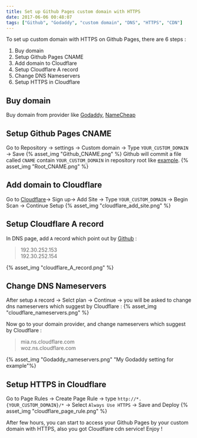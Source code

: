 ```yaml
---
title: Set up Github Pages custom domain with HTTPS
date: 2017-06-06 00:48:07
tags: ["Github", "Godaddy", "custom domain", "DNS", "HTTPS", "CDN"]
---
```


To set up custom domain with HTTPS on Github Pages, there are 6 steps : 
1. Buy domain 
2. Setup Github Pages CNAME
3. Add domain to Cloudflare
4. Setup Cloudflare A record
5. Change DNS Nameservers
6. Setup HTTPS in Cloudflare
<!-- more -->

## Buy domain 
Buy domain from provider like [Godaddy](https://tw.godaddy.com/), [NameCheap](https://www.namecheap.com/)
## Setup Github Pages CNAME
Go to Repository -> settings -> Custom domain -> Type `YOUR_CUSTOM_DOMAIN` -> Save
{% asset_img "Github_CNAME.png" %}
Github will commit a file called `CNAME` contain `YOUR_CUSTOM_DOMAIN` in repository root like [example](https://github.com/Asing1001/asing1001.github.io/blob/master/CNAME).
{% asset_img "Root_CNAME.png" %}

## Add domain to Cloudflare
Go to [Cloudflare](https://www.cloudflare.com)-> Sign up-> Add Site -> Type `YOUR_CUSTOM_DOMAIN` -> Begin Scan -> Continue Setup
{% asset_img "cloudflare_add_site.png" %}

<!--You could see detail in [Use Cloudflare CDN service](/)-->

## Setup Cloudflare A record
In DNS page, add `A` record which point out by [Github](https://help.github.com/articles/setting-up-an-apex-domain/#configuring-a-records-with-your-dns-provider) :
> 192.30.252.153  
> 192.30.252.154  

{% asset_img "cloudflare_A_record.png" %}

## Change DNS Nameservers
After setup `A` record -> Selct plan -> Continue -> you will be asked to change dns nameservers which suggest by Cloudflare :
{% asset_img "cloudflare_nameservers.png" %}

Now go to your domain provider, and change nameservers which suggest by Cloudflare : 
> mia.ns.cloudflare.com  
> woz.ns.cloudflare.com  

{% asset_img "Godaddy_nameservers.png" "My Godaddy setting for example"%}

## Setup HTTPS in Cloudflare
Go to Page Rules -> Create Page Rule -> type `http://*.{YOUR_CUSTOM_DOMAIN}/*` -> Select `Always Use HTTPS` -> Save and Deploy
{% asset_img "cloudflare_page_rule.png" %}

After few hours, you can start to access your Github Pages by your custom domain with HTTPS, also you got Cloudflare cdn service! Enjoy !

